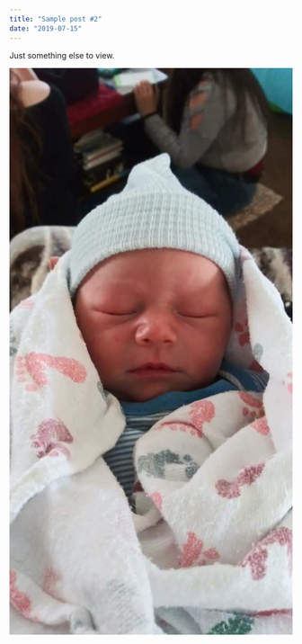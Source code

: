 ```yaml
---
title: "Sample post #2"
date: "2019-07-15"
---
```


Just something else to view.

![Lucas](./Lucas.jpg)